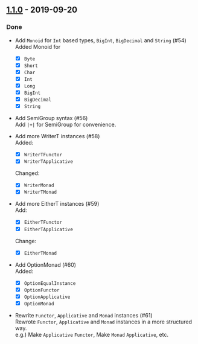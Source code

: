 ## [1.1.0](https://github.com/Kevin-Lee/just-fp/issues?utf8=%E2%9C%93&q=is%3Aissue+is%3Aclosed+milestone%3A%22milestone7%22) - 2019-09-20

### Done
* Add `Monoid` for `Int` based types, `BigInt`, `BigDecimal` and `String` (#54) <br>
  Added Monoid for
  - [x] `Byte`
  - [x] `Short`
  - [x] `Char`
  - [x] `Int`
  - [x] `Long`
  - [x] `BigInt`
  - [x] `BigDecimal`
  - [x] `String`

* Add SemiGroup syntax (#56) <br>
  Add `|+|` for SemiGroup for convenience.

* Add more WriterT instances (#58) <br>
  Added:
  - [x] `WriterTFunctor`
  - [x] `WriterTApplicative`
  
  Changed:
  - [x] `WriterMonad`
  - [x] `WriterTMonad`
* Add more EitherT instances (#59) <br>
  Add:
  - [x] `EitherTFunctor`
  - [x] `EitherTApplicative`
  
  Change:
  - [x] `EitherTMonad`

* Add OptionMonad (#60) <br>
  Added:
  - [x] `OptionEqualInstance`
  - [x] `OptionFunctor`
  - [x] `OptionApplicative`
  - [x] `OptionMonad`

* Rewrite `Functor`, `Applicative` and `Monad` instances (#61) <br>
  Rewrote `Functor`, `Applicative` and `Monad` instances in a more structured way. <br>
  e.g.) Make `Applicative` `Functor`, Make `Monad` `Applicative`, etc.
